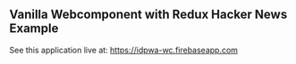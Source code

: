 ## Vanilla Webcomponent with Redux Hacker News Example

See this application live at: https://idpwa-wc.firebaseapp.com
